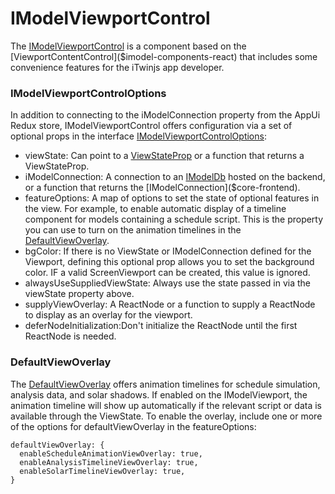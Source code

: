 # IModelViewportControl

The [IModelViewportControl]($appui-react) is a component based on the [ViewportContentControl]($imodel-components-react) that includes some convenience features for the iTwinjs app developer.

### IModelViewportControlOptions

In addition to connecting to the iModelConnection property from the AppUi Redux store, IModelViewportControl offers configuration via a set of optional props in the interface [IModelViewportControlOptions]($appui-react):

* viewState: Can point to a [ViewStateProp]($core-frontend) or a function that returns a ViewStateProp.
* iModelConnection: A connection to an [IModelDb]($backend) hosted on the backend, or a function that returns the [IModelConnection]($core-frontend).
* featureOptions: A map of options to set the state of optional features in the view. For example, to enable automatic display of a timeline component for models containing a schedule script. This is the property you can use to turn on the animation timelines in the [DefaultViewOverlay]($appui-react).
* bgColor: If there is no ViewState or IModelConnection defined for the Viewport, defining this optional prop allows you to set the background color. IF a valid ScreenViewport can be created, this value is ignored.
* alwaysUseSuppliedViewState: Always use the state passed in via the viewState property above.
* supplyViewOverlay: A ReactNode or a function to supply a ReactNode to display as an overlay for the viewport.
* deferNodeInitialization:Don't initialize the ReactNode until the first ReactNode is needed.

### DefaultViewOverlay

The [DefaultViewOverlay]($appui-react) offers animation timelines for schedule simulation, analysis data, and solar shadows. If enabled on the IModelViewport, the animation timeline will show up automatically if the relevant script or data is available through the ViewState. To enable the overlay, include one or more of the options for defaultViewOverlay in the featureOptions:

```tsx
defaultViewOverlay: {
  enableScheduleAnimationViewOverlay: true,
  enableAnalysisTimelineViewOverlay: true,
  enableSolarTimelineViewOverlay: true,
}
```
